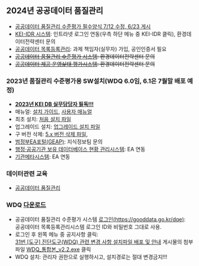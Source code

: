 ## 2024년 공공데이터 품질관리
- [공공데이터 품질관리 수준평가 필수양식 7/12 수정, 6/23 게시](https://gooddata.go.kr/dqe/files/attachments/86028)
- [KEI-IDR 시스템](http://idr.kei.re.kr:8080/): 인트라넷 로그인 연동(우측 하단 메뉴 중 KEI-IDR 클릭), 환경데이터전략센터 문의  
- [공공데이터 목록등록관리](https://all.data.go.kr/): 과제 책임자(실무자) 가입, 공인인증서 필요
- ~~[공공데이터 품질관리 수준평가 시스템](https://gooddata.go.kr/dqe/): 환경데이터전략센터 문의~~  
- ~~[공공데이터 제공 운영싩태 평가시스템](https://gooddata.go.kr/dse/account/login): 환경데이터전략센터 문의~~  
### 2023년 품질관리 수준평가용 SW설치(WDQ 6.0임, 6.1은 7월말 배포 예정)
- <b>[2023년 KEI DB 실무담당자 필독!!!](2023)</b>
- 매뉴얼: [설치 가이드](https://gooddata.go.kr/dqe/files/attachments/85984), [사용자 매뉴얼](https://gooddata.go.kr/dqe/files/attachments/86010)
- 최초 설치: [처음 설치 파일](https://gooddata.go.kr/dqe/files/attachments/85919)
- 업그레이드 설치: [업그레이드 설치 파일](https://gooddata.go.kr/dqe/files/attachments/85923)
- 구 버전 삭제: [5.x 버전 삭제 파일](https://gooddata.go.kr/dqe/files/attachments/85918),
- [범정부EA포털(GEAP)](https://www.geap.go.kr/real/): 지식정보팀 문의  
- [행정·공공기관 보유 데이터베이스 현황 관리시스템](https://gooddata.go.kr/qtyeval/login.do): EA 연동
- [기관메타시스템](https://public.meta.go.kr/gdp): EA 연동
### 데이터관련 교육
- [공공데이터 품질관리](https://gooddata.kmaclxp.co.kr/)  
### WDQ [다운로드](https://gooddata.go.kr/dqe/files/attachments/4344)
- 공공데이터 품질관리 수준평가 시스템 [로그인(https://gooddata.go.kr/dqe)](https://gooddata.go.kr/dqe/account/login):<br/> 공공데이터 목록등록관리시스템 로그인 ID와 비밀번호 그대로 사용.
- 로그인 후 왼쪽 메뉴 중 공지사항 클릭:<br/> [31번 [도구] 진단도구(WDQ) 관련 변경 사항 설치파일 배포 및 안내](https://gooddata.go.kr/dqe/commons/841) 게시물의 첨부파일 [WDQ_통합본_v2.2.exe](https://gooddata.go.kr/dqe/files/attachments/4344) 클릭
- WDQ 설치: 관리자 권한으로 실행하시고, 설치경로는 절대 변경금지!!!

